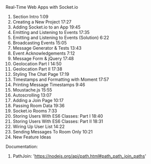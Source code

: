  Real-Time Web Apps with Socket.io

1. Section Intro 1:09
2. Creating a New Project 17:27
3. Adding Socket.io to an App 19:45
4. Emitting and Listening to Events 17:35
5. Emitting and Listening to Events (Solution) 6:22
6. Broadcasting Events 15:05
7. Message Generator & Tests 13:43
8. Event Acknowledgements 7:12
9. Message Form & jQuery 17:48
10. Geolocation Part I 14:50
11. Geolocation Part II 17:38
12. Styling The Chat Page 17:19
13. Timestamps and Formatting with Moment 17:57
14. Printing Message Timestamps 9:46
15. Moustache.js 15:55
16. Autoscrolling 13:07
17. Adding a Join Page 10:17
18. Passing Room Data 19:36
19. Socket.io Rooms 7:33
20. Storing Users With ES6 Classes: Part I 18:40
21. Storing Users With ES6 Classes: Part II 18:31
22. Wiring Up User List 14:22
23. Sending Messages To Room Only 10:21
24. New Feature Ideas 


Documentation:
1. PathJoin: 'https://nodejs.org/api/path.html#path_path_join_paths'